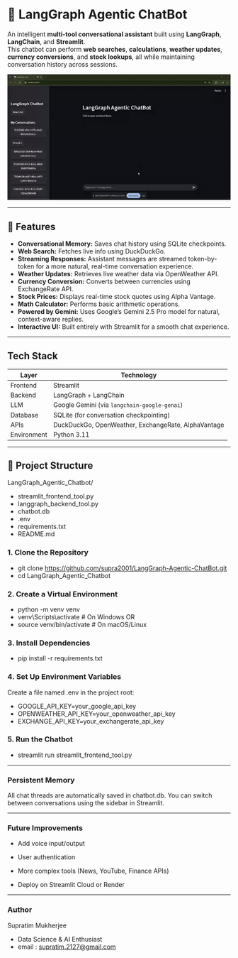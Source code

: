 # 🧠 LangGraph Agentic ChatBot 

An intelligent **multi-tool conversational assistant** built using **LangGraph**, **LangChain**, and **Streamlit**.  
This chatbot can perform **web searches**, **calculations**, **weather updates**, **currency conversions**, and **stock lookups**, all while maintaining conversation history across sessions.  

![Demo of LangGraph Chatbot](assets/FINAL_VERSION-gif.gif)

---

## 🚀 Features  

- **Conversational Memory:** Saves chat history using SQLite checkpoints.  
- **Web Search:** Fetches live info using DuckDuckGo. 
- **Streaming Responses:** Assistant messages are streamed token-by-token for a more natural, real-time conversation experience.
- **Weather Updates:** Retrieves live weather data via OpenWeather API.  
- **Currency Conversion:** Converts between currencies using ExchangeRate API.  
- **Stock Prices:** Displays real-time stock quotes using Alpha Vantage.  
- **Math Calculator:** Performs basic arithmetic operations.  
- **Powered by Gemini:** Uses Google’s Gemini 2.5 Pro model for natural, context-aware replies.  
- **Interactive UI:** Built entirely with Streamlit for a smooth chat experience.  

---

## Tech Stack  

| Layer | Technology |
|-------|-------------|
| Frontend | Streamlit |
| Backend | LangGraph + LangChain |
| LLM | Google Gemini (via `langchain-google-genai`) |
| Database | SQLite (for conversation checkpointing) |
| APIs | DuckDuckGo, OpenWeather, ExchangeRate, AlphaVantage |
| Environment | Python 3.11 |

---

## 📂 Project Structure  

LangGraph_Agentic_Chatbot/

- streamlit_frontend_tool.py
- langgraph_backend_tool.py
- chatbot.db
- .env
- requirements.txt
- README.md

### 1️. Clone the Repository  
- git clone https://github.com/supra2001/LangGraph-Agentic-ChatBot.git
- cd LangGraph_Agentic_Chatbot 

### 2️. Create a Virtual Environment
- python -m venv venv
- venv\Scripts\activate     # On Windows
OR
- source venv/bin/activate  # On macOS/Linux

### 3️. Install Dependencies
- pip install -r requirements.txt

### 4️. Set Up Environment Variables
Create a file named .env in the project root:

- GOOGLE_API_KEY=your_google_api_key
- OPENWEATHER_API_KEY=your_openweather_api_key
- EXCHANGE_API_KEY=your_exchangerate_api_key

### 5. Run the Chatbot
- streamlit run streamlit_frontend_tool.py

---

### Persistent Memory

All chat threads are automatically saved in chatbot.db.
You can switch between conversations using the sidebar in Streamlit.

---

### Future Improvements

- Add voice input/output

- User authentication

- More complex tools (News, YouTube, Finance APIs)

- Deploy on Streamlit Cloud or Render

---

### Author

Supratim Mukherjee
- Data Science & AI Enthusiast
- email : supratim.2127@gmail.com